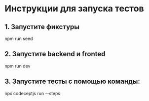 # Инструкции для запуска тестов

## 1. Запустите фикстуры
npm run seed

## 2. Запустите backend и fronted
npm run dev

## 3. Запустите тесты с помощью команды:
npx codeceptjs run --steps

